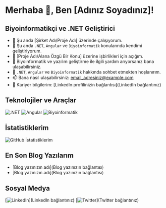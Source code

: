 # Merhaba 👋, Ben [Adınız Soyadınız]!

## Biyoinformatikçi ve .NET Geliştirici

- 🔭 Şu anda [Şirket Adı/Proje Adı] üzerinde çalışıyorum.
- 🌱 Şu anda `.NET`, `Angular` ve `Biyoinformatik` konularında kendimi geliştiriyorum.
- 👯 [Proje Adı/Alana Özgü Bir Konu] üzerine işbirlikleri için açığım.
- 🤔 Biyoinformatik ve yazılım geliştirme ile ilgili yardım arıyorsanız bana ulaşabilirsiniz.
- 💬 `.NET`, `Angular` ve `Biyoinformatik` hakkında sohbet etmekten hoşlanırım.
- 📫 Bana nasıl ulaşabilirsiniz: [email_adresiniz@example.com](mailto:email_adresiniz@example.com)
- 📄 Kariyer bilgilerim: [LinkedIn profilinizin bağlantısı](LinkedIn bağlantınız)

## Teknolojiler ve Araçlar
![.NET](https://img.shields.io/badge/-.NET-512BD4?style=for-the-badge&logo=.net)
![Angular](https://img.shields.io/badge/-Angular-DD0031?style=for-the-badge&logo=angular)
![Biyoinformatik](https://img.shields.io/badge/-Biyoinformatik-00C8B5?style=for-the-badge)

## İstatistiklerim
![GitHub İstatistiklerim](https://github-readme-stats.vercel.app/api?username=AtaUmutOZSOY&show_icons=true&theme=radical)

## En Son Blog Yazılarım
<!-- BLOG-POST-LIST:START -->
- [Blog yazınızın adı](Blog yazınızın bağlantısı)
- [Blog yazınızın adı](Blog yazınızın bağlantısı)
<!-- BLOG-POST-LIST:END -->

## Sosyal Medya
[![LinkedIn](https://img.shields.io/badge/-LinkedIn-0077B5?style=for-the-badge&logo=linkedin)](LinkedIn bağlantınız)
[![Twitter](https://img.shields.io/badge/-Twitter-1DA1F2?style=for-the-badge&logo=twitter)](Twitter bağlantınız)

